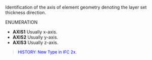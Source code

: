 ﻿Identification of the axis of element geometry denoting the layer set thickness direction.

ENUMERATION

* **AXIS1** Usually x-axis.
* **AXIS2** Usually y-axis.
* **AXIS3** Usually z-axis.

> <font size="-1" color="#0000FF">HISTORY: New Type in IFC 2x.</font>
>
